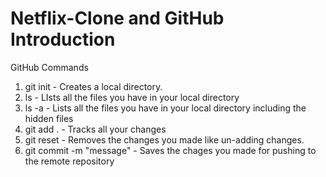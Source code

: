 # Netflix-Clone and GitHub Introduction

GitHub Commands
1. git init - Creates a local directory.
2. ls - LIsts all the files you have in your local directory
3. ls -a - Lists all the files you have in your local directory including the hidden files
4. git add . - Tracks all your changes
5. git reset - Removes the changes you made like un-adding changes.
6. git commit -m "message" - Saves the chages you made for pushing to the remote repository


